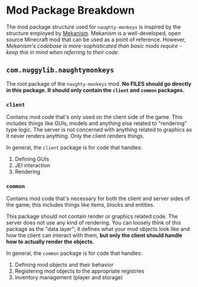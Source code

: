 # Mod Package Breakdown

The mod package structure used for `naughty-monkeys` is inspired by the structure employed by [Mekanism](https://github.com/mekanism/Mekanism). 
Mekanism is a well-developed, open source Minecraft mod that can be used as a point of reference. However, _Mekanism's codebase is
more-sophisticated than basic mods require - keep this in mind when referring to their code_.

## `com.nuggylib.naughtymonkeys`

The root package of the `naughty-monkeys` mod. **No FILES should go directly in this package. It should only contain
the `client` and `common` packages.**

### `client`

Contains mod code that's only used on the client side of the game. This includes things like GUIs, models and anything
else related to "rendering" type logic. The server is not concerned with anything related to graphics as it never renders
anything. Only the client renders things.

In general, the `client` package is for code that handles:
1. Defining GUIs
2. JEI interaction
3. Rendering

### `common`

Contains mod code that's necessary for both the client and server sides of the game; this includes things like items,
blocks and entities.

This package should not contain render or graphics related code. The server does not use any kind of rendering. You can
loosely think of this package as the "data layer"; it defines what your mod objects look like and how the client can
interact with them, **but only the client should handle how to actually render the objects.**

In general, the `common` package is for code that handles:
1. Defining mod objects and their behavior
2. Registering mod objects to the appropriate registries
3. Inventory management (player and storage)
